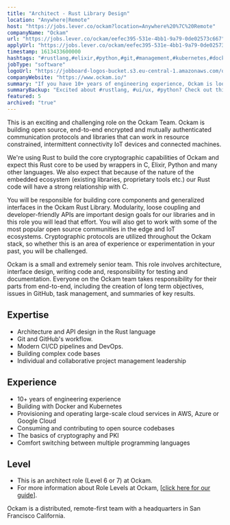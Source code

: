 ```yaml
---
title: "Architect - Rust Library Design"
location: "Anywhere|Remote"
host: "https://jobs.lever.co/ockam?location=Anywhere%20%7C%20Remote"
companyName: "Ockam"
url: "https://jobs.lever.co/ockam/eefec395-531e-4bb1-9a79-0de02573c667"
applyUrl: "https://jobs.lever.co/ockam/eefec395-531e-4bb1-9a79-0de02573c667/apply"
timestamp: 1613433600000
hashtags: "#rustlang,#elixir,#python,#git,#management,#kubernetes,#docker,#aws,#azure,#operations"
jobType: "software"
logoUrl: "https://jobboard-logos-bucket.s3.eu-central-1.amazonaws.com/ockam"
companyWebsite: "https://www.ockam.io/"
summary: "If you have 10+ years of engineering experience, Ockam is looking for someone with your skillset."
summaryBackup: "Excited about #rustlang, #ui/ux, #python? Check out this job post!"
featured: 5
archived: "true"
---
```


This is an exciting and challenging role on the Ockam Team. Ockam is building open source, end-to-end encrypted and mutually authenticated communication protocols and libraries that can work in resource constrained, intermittent connectivity IoT devices and connected machines.

We're using Rust to build the core cryptographic capabilities of Ockam and expect this Rust core to be used by wrappers in C, Elixir, Python and many other languages. We also expect that because of the nature of the embedded ecosystem (existing libraries, proprietary tools etc.) our Rust code will have a strong relationship with C.

You will be responsible for building core components and generalized interfaces in the Ockam Rust Library. Modularity, loose coupling and developer-friendly APIs are important design goals for our libraries and in this role you will lead that effort. You will also get to work with some of the most popular open source communities in the edge and IoT ecosystems. Cryptographic protocols are utilized throughout the Ockam stack, so whether this is an area of experience or experimentation in your past, you will be challenged.

Ockam is a small and extremely senior team. This role involves architecture, interface design, writing code and, responsibility for testing and documentation. Everyone on the Ockam team takes responsibility for their parts from end-to-end, including the creation of long term objectives, issues in GitHub, task management, and summaries of key results.

## Expertise

*   Architecture and API design in the Rust language
*   Git and GitHub's workflow.
*   Modern CI/CD pipelines and DevOps.
*   Building complex code bases
*   Individual and collaborative project management leadership

## Experience

*   10+ years of engineering experience
*   Building with Docker and Kubernetes
*   Provisioning and operating large-scale cloud services in AWS, Azure or Google Cloud
*   Consuming and contributing to open source codebases
*   The basics of cryptography and PKI
*   Comfort switching between multiple programming languages

## Level

*   This is an architect role (Level 6 or 7) at Ockam.
*   For more information about Role Levels at Ockam, \[[click here for our guide](https://www.ockam.io/learn/how-to-guides/high-performance-team/engineering_levels/)\].

Ockam is a distributed, remote-first team with a headquarters in San Francisco California.
